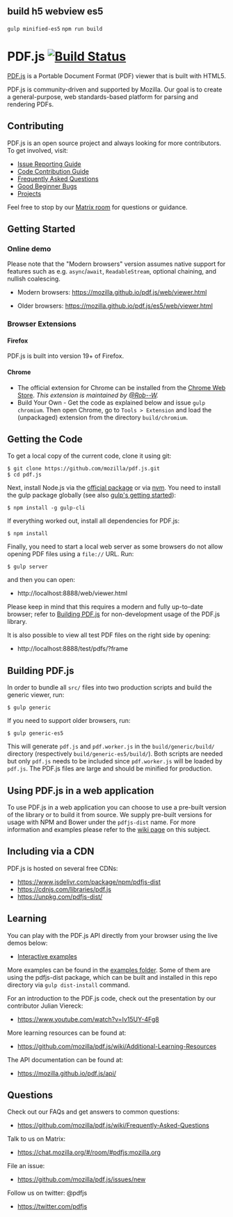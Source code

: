 ## build h5 webview es5
`gulp minified-es5` `npm run build`


# PDF.js [![Build Status](https://github.com/mozilla/pdf.js/workflows/CI/badge.svg?branch=master)](https://github.com/mozilla/pdf.js/actions?query=workflow%3ACI+branch%3Amaster)

[PDF.js](https://mozilla.github.io/pdf.js/) is a Portable Document Format (PDF) viewer that is built with HTML5.

PDF.js is community-driven and supported by Mozilla. Our goal is to
create a general-purpose, web standards-based platform for parsing and
rendering PDFs.

## Contributing

PDF.js is an open source project and always looking for more contributors. To
get involved, visit:

+ [Issue Reporting Guide](https://github.com/mozilla/pdf.js/blob/master/.github/CONTRIBUTING.md)
+ [Code Contribution Guide](https://github.com/mozilla/pdf.js/wiki/Contributing)
+ [Frequently Asked Questions](https://github.com/mozilla/pdf.js/wiki/Frequently-Asked-Questions)
+ [Good Beginner Bugs](https://github.com/mozilla/pdf.js/issues?direction=desc&labels=5-good-beginner-bug&page=1&sort=created&state=open)
+ [Projects](https://github.com/mozilla/pdf.js/projects)

Feel free to stop by our [Matrix room](https://chat.mozilla.org/#/room/#pdfjs:mozilla.org) for questions or guidance.

## Getting Started

### Online demo

Please note that the "Modern browsers" version assumes native support for
features such as e.g. `async`/`await`, `ReadableStream`, optional chaining, and
nullish coalescing.

+ Modern browsers: https://mozilla.github.io/pdf.js/web/viewer.html

+ Older browsers: https://mozilla.github.io/pdf.js/es5/web/viewer.html

### Browser Extensions

#### Firefox

PDF.js is built into version 19+ of Firefox.

#### Chrome

+ The official extension for Chrome can be installed from the [Chrome Web Store](https://chrome.google.com/webstore/detail/pdf-viewer/oemmndcbldboiebfnladdacbdfmadadm).
*This extension is maintained by [@Rob--W](https://github.com/Rob--W).*
+ Build Your Own - Get the code as explained below and issue `gulp chromium`. Then open
Chrome, go to `Tools > Extension` and load the (unpackaged) extension from the
directory `build/chromium`.

## Getting the Code

To get a local copy of the current code, clone it using git:

    $ git clone https://github.com/mozilla/pdf.js.git
    $ cd pdf.js

Next, install Node.js via the [official package](https://nodejs.org) or via
[nvm](https://github.com/creationix/nvm). You need to install the gulp package
globally (see also [gulp's getting started](https://github.com/gulpjs/gulp/blob/master/docs/getting-started.md#getting-started)):

    $ npm install -g gulp-cli

If everything worked out, install all dependencies for PDF.js:

    $ npm install

Finally, you need to start a local web server as some browsers do not allow opening
PDF files using a `file://` URL. Run:

    $ gulp server

and then you can open:

+ http://localhost:8888/web/viewer.html

Please keep in mind that this requires a modern and fully up-to-date browser; refer to [Building PDF.js](https://github.com/mozilla/pdf.js/blob/master/README.md#building-pdfjs) for non-development usage of the PDF.js library.

It is also possible to view all test PDF files on the right side by opening:

+ http://localhost:8888/test/pdfs/?frame

## Building PDF.js

In order to bundle all `src/` files into two production scripts and build the generic
viewer, run:

    $ gulp generic

If you need to support older browsers, run:

    $ gulp generic-es5

This will generate `pdf.js` and `pdf.worker.js` in the `build/generic/build/` directory (respectively `build/generic-es5/build/`).
Both scripts are needed but only `pdf.js` needs to be included since `pdf.worker.js` will
be loaded by `pdf.js`. The PDF.js files are large and should be minified for production.

## Using PDF.js in a web application

To use PDF.js in a web application you can choose to use a pre-built version of the library
or to build it from source. We supply pre-built versions for usage with NPM and Bower under
the `pdfjs-dist` name. For more information and examples please refer to the
[wiki page](https://github.com/mozilla/pdf.js/wiki/Setup-pdf.js-in-a-website) on this subject.

## Including via a CDN

PDF.js is hosted on several free CDNs:
 - https://www.jsdelivr.com/package/npm/pdfjs-dist
 - https://cdnjs.com/libraries/pdf.js
 - https://unpkg.com/pdfjs-dist/

## Learning

You can play with the PDF.js API directly from your browser using the live demos below:

+ [Interactive examples](https://mozilla.github.io/pdf.js/examples/index.html#interactive-examples)

More examples can be found in the [examples folder](https://github.com/mozilla/pdf.js/tree/master/examples/). Some of them are using the pdfjs-dist package, which can be built and installed in this repo directory via `gulp dist-install` command.

For an introduction to the PDF.js code, check out the presentation by our
contributor Julian Viereck:

+ https://www.youtube.com/watch?v=Iv15UY-4Fg8

More learning resources can be found at:

+ https://github.com/mozilla/pdf.js/wiki/Additional-Learning-Resources

The API documentation can be found at:

+ https://mozilla.github.io/pdf.js/api/

## Questions

Check out our FAQs and get answers to common questions:

+ https://github.com/mozilla/pdf.js/wiki/Frequently-Asked-Questions

Talk to us on Matrix:

+ https://chat.mozilla.org/#/room/#pdfjs:mozilla.org

File an issue:

+ https://github.com/mozilla/pdf.js/issues/new

Follow us on twitter: @pdfjs

+ https://twitter.com/pdfjs
